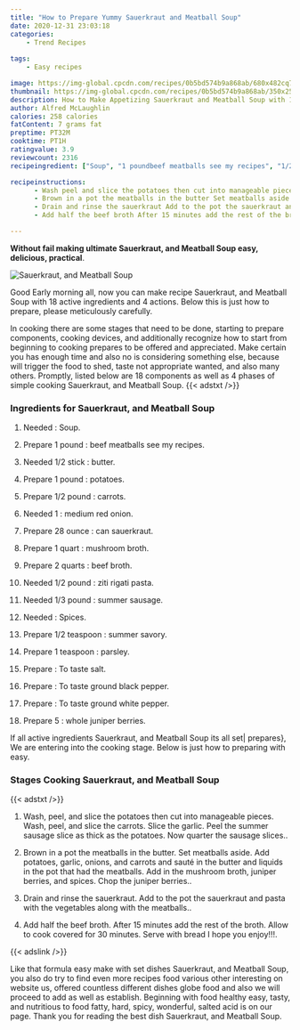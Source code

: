 ```yaml
---
title: "How to Prepare Yummy Sauerkraut and Meatball Soup"
date: 2020-12-31 23:03:18
categories:
    - Trend Recipes
    
tags:
    - Easy recipes

image: https://img-global.cpcdn.com/recipes/0b5bd574b9a868ab/680x482cq70/sauerkraut-and-meatball-soup-recipe-main-photo.jpg
thumbnail: https://img-global.cpcdn.com/recipes/0b5bd574b9a868ab/350x250cq70/sauerkraut-and-meatball-soup-recipe-main-photo.jpg
description: How to Make Appetizing Sauerkraut and Meatball Soup with 18 ingredients and 4 stages of easy cooking.
author: Alfred McLaughlin
calories: 258 calories
fatContent: 7 grams fat
preptime: PT32M
cooktime: PT1H
ratingvalue: 3.9
reviewcount: 2316
recipeingredient: ["Soup", "1 poundbeef meatballs see my recipes", "1/2 stickbutter", "1 poundpotatoes", "1/2 poundcarrots", "1medium red onion", "28 ouncecan sauerkraut", "1 quartmushroom broth", "2 quartsbeef broth", "1/2 poundziti rigati pasta", "1/3 poundsummer sausage", "Spices", "1/2 teaspoonsummer savory", "1 teaspoonparsley", "To taste salt", "To taste ground black pepper", "To taste ground white pepper", "5whole juniper berries"]

recipeinstructions: 
      - Wash peel and slice the potatoes then cut into manageable pieces Wash peel and slice the carrots Slice the garlic Peel the summer sausage slice as thick as the potatoes Now quarter the sausage slices 
      - Brown in a pot the meatballs in the butter Set meatballs aside Add potatoes garlic onions and carrots and saut in the butter and liquids in the pot that had the meatballs Add in the mushroom broth juniper berries and spices Chop the juniper berries 
      - Drain and rinse the sauerkraut Add to the pot the sauerkraut and pasta with the vegetables along with the meatballs 
      - Add half the beef broth After 15 minutes add the rest of the broth Allow to cook covered for 30 minutes Serve with bread I hope you enjoy

---
```




**Without fail making ultimate Sauerkraut, and Meatball Soup easy, delicious, practical**. 


![Sauerkraut, and Meatball Soup](https://img-global.cpcdn.com/recipes/0b5bd574b9a868ab/680x482cq70/sauerkraut-and-meatball-soup-recipe-main-photo.jpg "Sauerkraut, and Meatball Soup")




Good Early morning all, now you can make recipe Sauerkraut, and Meatball Soup with 18 active ingredients and 4 actions. Below this is just how to prepare, please meticulously carefully.

In cooking there are some stages that need to be done, starting to prepare components, cooking devices, and additionally recognize how to start from beginning to cooking prepares to be offered and appreciated. Make certain you has enough time and also no is considering something else, because will trigger the food to shed, taste not appropriate wanted, and also many others. Promptly, listed below are 18 components as well as 4 phases of simple cooking Sauerkraut, and Meatball Soup.
{{< adstxt />}}

### Ingredients for Sauerkraut, and Meatball Soup


1. Needed  : Soup.

1. Prepare 1 pound : beef meatballs see my recipes.

1. Needed 1/2 stick : butter.

1. Prepare 1 pound : potatoes.

1. Prepare 1/2 pound : carrots.

1. Needed 1 : medium red onion.

1. Prepare 28 ounce : can sauerkraut.

1. Prepare 1 quart : mushroom broth.

1. Prepare 2 quarts : beef broth.

1. Needed 1/2 pound : ziti rigati pasta.

1. Needed 1/3 pound : summer sausage.

1. Needed  : Spices.

1. Prepare 1/2 teaspoon : summer savory.

1. Prepare 1 teaspoon : parsley.

1. Prepare  : To taste salt.

1. Prepare  : To taste ground black pepper.

1. Prepare  : To taste ground white pepper.

1. Prepare 5 : whole juniper berries.



If all active ingredients Sauerkraut, and Meatball Soup its all set| prepares}, We are entering into the cooking stage. Below is just how to preparing with easy.

### Stages Cooking Sauerkraut, and Meatball Soup

{{< adstxt />}}


1. Wash, peel, and slice the potatoes then cut into manageable pieces. Wash, peel, and slice the carrots. Slice the garlic. Peel the summer sausage slice as thick as the potatoes. Now quarter the sausage slices..



1. Brown in a pot the meatballs in the butter. Set meatballs aside. Add potatoes, garlic, onions, and carrots and sauté in the butter and liquids in the pot that had the meatballs. Add in the mushroom broth, juniper berries, and spices. Chop the juniper berries..



1. Drain and rinse the sauerkraut. Add to the pot the sauerkraut and pasta with the vegetables along with the meatballs..



1. Add half the beef broth. After 15 minutes add the rest of the broth. Allow to cook covered for 30 minutes. Serve with bread I hope you enjoy!!!.





{{< adslink />}}

Like that formula easy make with set dishes Sauerkraut, and Meatball Soup, you also do try to find even more recipes food various other interesting on website us, offered countless different dishes globe food and also we will proceed to add as well as establish. Beginning with food healthy easy, tasty, and nutritious to food fatty, hard, spicy, wonderful, salted acid is on our page. Thank you for reading the best dish Sauerkraut, and Meatball Soup.
